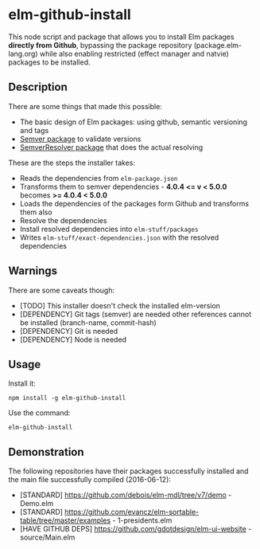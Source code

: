 # elm-github-install

This node script and package that allows you to install Elm packages **directly
from Github**, bypassing the package repository (package.elm-lang.org) while also
enabling restricted (effect manager and natvie) packages to be installed.

## Description

There are some things that made this possible:
* The basic design of Elm packages: using github, semantic versioning and tags
* [Semver package](https://www.npmjs.com/package/semver) to validate versions
* [SemverResolver package](https://github.com/pghalliday/semver-resolver) that
  does the actual resolving

These are the steps the installer takes:
* Reads the dependencies from `elm-package.json`
* Transforms them to semver dependencies - **4.0.4 <= v < 5.0.0** becomes
	**>= 4.0.4 < 5.0.0**
* Loads the dependencies of the packages form Github and transforms them also
* Resolve the dependencies
* Install resolved dependencies into `elm-stuff/packages`
* Writes `elm-stuff/exact-dependencies.json` with the resolved dependencies

## Warnings

There are some caveats though:
* [TODO] This installer doesn't check the installed elm-version
* [DEPENDENCY] Git tags (semver) are needed other references cannot be installed
	(branch-name, commit-hash)
* [DEPENDENCY] Git is needed
* [DEPENDENCY] Node is needed

## Usage

Install it:
```
npm install -g elm-github-install
```

Use the command:
```
elm-github-install
```

## Demonstration
The following repositories have their packages successfully installed and
the main file successfully compiled (2016-06-12):
* [STANDARD] https://github.com/debois/elm-mdl/tree/v7/demo - Demo.elm
* [STANDARD] https://github.com/evancz/elm-sortable-table/tree/master/examples -
	1-presidents.elm
* [HAVE GITHUB DEPS] https://github.com/gdotdesign/elm-ui-website - source/Main.elm
